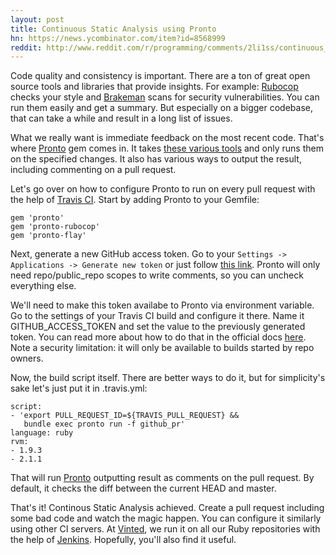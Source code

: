 ```yaml
---
layout: post
title: Continuous Static Analysis using Pronto
hn: https://news.ycombinator.com/item?id=8568999
reddit: http://www.reddit.com/r/programming/comments/2li1ss/continuous_static_analysis_using_pronto/
---
```


Code quality and consistency is important. There are a ton of great open source tools and libraries that provide insights. For example: [Rubocop][rubocop] checks your style and [Brakeman][brakeman] scans for security vulnerabilities. You can run them easily and get a summary. But especially on a bigger codebase, that can take a while and result in a long list of issues.

What we really want is immediate feedback on the most recent code. That's where [Pronto][pronto] gem comes in. It takes [these various tools][runners] and only runs them on the specified changes. It also has various ways to output the result, including commenting on a pull request.

Let's go over on how to configure Pronto to run on every pull request with the help of [Travis CI][travis]. Start by adding Pronto to your Gemfile:

```
gem 'pronto'
gem 'pronto-rubocop'
gem 'pronto-flay'
```

Next, generate a new GitHub access token. Go to your `Settings -> Applications -> Generate new token` or just follow [this link][token]. Pronto will only need repo/public_repo scopes to write comments, so you can uncheck everything else.

We'll need to make this token availabe to Pronto via environment variable. Go to the settings of your Travis CI build and configure it there. Name it GITHUB_ACCESS_TOKEN and set the value to the previously generated token. You can read more about how to do that in the official docs [here](http://docs.travis-ci.com/user/environment-variables/#Using-Settings). Note a security limitation: it will only be available to builds started by repo owners.

Now, the build script itself. There are better ways to do it, but for simplicity's sake let's just put it in .travis.yml:

```
script:
- 'export PULL_REQUEST_ID=${TRAVIS_PULL_REQUEST} &&
   bundle exec pronto run -f github_pr'
language: ruby
rvm:
- 1.9.3
- 2.1.1
```

That will run [Pronto][pronto] outputting result as comments on the pull request. By default, it checks the diff between the current HEAD and master.

That's it! Continous Static Analysis achieved. Create a pull request including some bad code and watch the magic happen. You can configure it similarly using other CI servers. At [Vinted][vinted], we run it on all our Ruby repositories with the help of [Jenkins][jenkins]. Hopefully, you'll also find it useful.

[pronto]: https://github.com/mmozuras/pronto
[travis]: https://travis-ci.org/
[jenkins]: https://jenkins-ci.org/
[rubocop]: https://github.com/bbatsov/rubocop
[brakeman]: https://github.com/presidentbeef/brakeman
[runners]: https://github.com/mmozuras/pronto#runners
[token]: https://github.com/settings/tokens/new
[vinted]: http://www.vinted.com/
